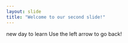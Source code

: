 ```yaml
---
layout: slide
title: "Welcome to our second slide!"
---
```

new day to learn
Use the left arrow to go back!
